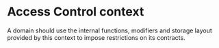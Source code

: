 # Access Control context

A domain should use the internal functions, modifiers and storage layout provided by this context to impose restrictions on its contracts.
